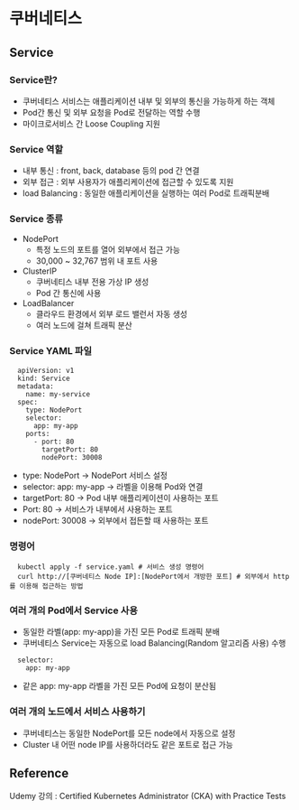 # 쿠버네티스

## Service

### Service란?
- 쿠버네티스 서비스는 애플리케이션 내부 및 외부의 통신을 가능하게 하는 객체
- Pod간 통신 및 외부 요청을 Pod로 전달하는 역할 수행
- 마이크로서비스 간 Loose Coupling 지원

### Service 역할
- 내부 통신 : front, back, database 등의 pod 간 연결
- 외부 접근 : 외부 사용자가 애플리케이션에 접근할 수 있도록 지원
- load Balancing : 동일한 애플리케이션을 실행하는 여러 Pod로 트래픽분배

### Service 종류
- NodePort
  - 특정 노드의 포트를 열어 외부에서 접근 가능
  - 30,000 ~ 32,767 범위 내 포트 사용
- ClusterIP
  - 쿠버네티스 내부 전용 가상 IP 생성
  - Pod 간 통신에 사용
- LoadBalancer
  - 클라우드 환경에서 외부 로드 밸런서 자동 생성
  - 여러 노드에 걸쳐 트래픽 분산

### Service YAML 파일
```
  apiVersion: v1
  kind: Service
  metadata:
    name: my-service
  spec:
    type: NodePort
    selector:
      app: my-app
    ports:
      - port: 80
        targetPort: 80
        nodePort: 30008
```
- type: NodePort -> NodePort 서비스 설정
- selector: app: my-app -> 라벨을 이용해 Pod와 연결
- targetPort: 80 -> Pod 내부 애플리케이션이 사용하는 포트
- Port: 80 -> 서비스가 내부에서 사용하는 포트
- nodePort: 30008 -> 외부에서 접든할 때 사용하는 포트

### 명령어
```
  kubectl apply -f service.yaml # 서비스 생성 명령어
  curl http://[쿠버네티스 Node IP]:[NodePort에서 개방한 포트] # 외부에서 http를 이용해 접근하는 방법
```

### 여러 개의 Pod에서 Service 사용
- 동일한 라벨(app: my-app)을 가진 모든 Pod로 트래픽 분배
- 쿠버네티스 Service는 자동으로 load Balancing(Random 알고리즘 사용) 수행
```
  selector:
    app: my-app
```
- 같은 app: my-app 라벨을 가진 모든 Pod에 요청이 분산됨

### 여러 개의 노드에서 서비스 사용하기
- 쿠버네티스는 동일한 NodePort를 모든 node에서 자동으로 설정
- Cluster 내 어떤 node IP를 사용하더라도 같은 포트로 접근 가능

## Reference
Udemy 강의 : Certified Kubernetes Administrator (CKA) with Practice Tests